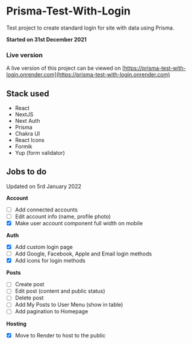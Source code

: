 # Prisma-Test-With-Login

Test project to create standard login for site with data using Prisma.

**Started on 31st December 2021**

### Live version

A live version of this project can be viewed on [https://prisma-test-with-login.onrender.com](https://prisma-test-with-login.onrender.com)

## Stack used

-   React
-   NextJS
-   Next Auth
-   Prisma
-   Chakra UI
-   React Icons
-   Formik
-   Yup (form validator)

## Jobs to do

Updated on 5rd January 2022

**Account**

-   [ ] Add connected accounts
-   [ ] Edit account info (name, profile photo)
-   [x] Make user account component full width on mobile

**Auth**

-   [x] Add custom login page
-   [ ] Add Google, Facebook, Apple and Email login methods
-   [x] Add icons for login methods

**Posts**

-   [ ] Create post
-   [ ] Edit post (content and public status)
-   [ ] Delete post
-   [ ] Add My Posts to User Menu (show in table)
-   [ ] Add pagination to Homepage

**Hosting**

-   [x] Move to Render to host to the public
